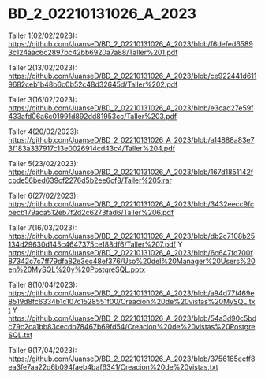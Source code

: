 # BD_2_02210131026_A_2023

Taller 1(02/02/2023): https://github.com/JuanseD/BD_2_02210131026_A_2023/blob/f6defed65893c124aac6c2897bc42bb6920a7a88/Taller%201.pdf

Taller 2(13/02/2023): https://github.com/JuanseD/BD_2_02210131026_A_2023/blob/ce922441d6119682ceb1b48b6c0b52c48d32645d/Taller%202.pdf

Taller 3(16/02/2023): https://github.com/JuanseD/BD_2_02210131026_A_2023/blob/e3cad27e59f433afd06a6c01991d892dd81953cc/Taller%203.pdf

Taller 4(20/02/2023): https://github.com/JuanseD/BD_2_02210131026_A_2023/blob/a14888a83e73f183a337917c13e0026914cd43c4/Taller%204.pdf

Taller 5(23/02/2023): https://github.com/JuanseD/BD_2_02210131026_A_2023/blob/167d1851142fcbde56bed639cf2276d5b2ee6cf8/Taller%205.rar

Taller 6(27/02/2023): https://github.com/JuanseD/BD_2_02210131026_A_2023/blob/3432eecc9fcbecb179aca512eb7f2d2c6273fad6/Taller%206.pdf

Taller 7(16/03/2023): https://github.com/JuanseD/BD_2_02210131026_A_2023/blob/db2c7108b25134d29630d145c4647375ce188df6/Taller%207.pdf Y https://github.com/JuanseD/BD_2_02210131026_A_2023/blob/6c647fd700f87342c7c7ff79dfa82e3ec48ef376/Uso%20del%20Manager%20Users%20en%20MySQL%20y%20PostgreSQL.pptx

Taller 8(10/04/2023): https://github.com/JuanseD/BD_2_02210131026_A_2023/blob/a94d77f469e8519d8fc6334b1c107c1528551f00/Creacion%20de%20vistas%20MySQL.txt Y https://github.com/JuanseD/BD_2_02210131026_A_2023/blob/54a3d90c5bdc79c2ca1bb83cecdb78467b69fd54/Creacion%20de%20vistas%20PostgreSQL.txt

Taller 9(17/04/2023): https://github.com/JuanseD/BD_2_02210131026_A_2023/blob/3756165ecff8ea3fe7aa22d6b094faeb4baf6341/Creacion%20de%20vistas.txt
